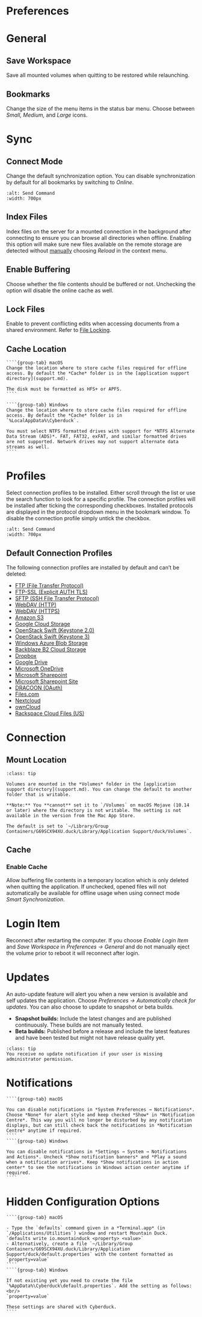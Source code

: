 Preferences
===

# General

## Save Workspace

Save all mounted volumes when quitting to be restored while relaunching.

## Bookmarks

Change the size of the menu items in the status bar menu. Choose between *Small, Medium,* and *Large* icons.

# Sync

## Connect Mode

Change the default synchronization option. You can disable synchronization by default for all bookmarks by switching to *Online*.

```{image} _images/Sync_Preferences.png
:alt: Send Command
:width: 700px
```

## Index Files

Index files on the server for a mounted connection in the background after connecting to ensure you can browse all directories when offline. Enabling this option will make sure new files available on the remote storage are detected without [manually](interface.md#reload) choosing *Reload* in the context menu.


## Enable Buffering

Choose whether the file contents should be buffered or not. Unchecking the option will disable the online cache as well.


## Lock Files

Enable to prevent conflicting edits when accessing documents from a shared environment. Refer to [File Locking](locking.md).


## Cache Location

`````{tabs}
````{group-tab} macOS
Change the location where to store cache files required for offline access. By default the *Cache* folder is in the [application support directory](support.md).

The disk must be formatted as HFS+ or APFS.
````

````{group-tab} Windows
Change the location where to store cache files required for offline access. By default the *Cache* folder is in `%LocalAppData%\Cyberduck`.

You must select NTFS formatted drives with support for *NTFS Alternate Data Stream (ADS)*. FAT, FAT32, exFAT, and similar formatted drives are not supported. Network drives may not support alternate data streams as well.
````
`````

# Profiles

Select connection profiles to be installed. Either scroll through the list or use the search function to look for a specific profile. The connection profiles will be installed after ticking the corresponding checkboxes. Installed protocols are displayed in the protocol dropdown menu in the bookmark window. To disable the connection profile simply untick the checkbox. 

```{image} _images/Profiles_Preferences.png
:alt: Send Command
:width: 700px
```

## Default Connection Profiles

The following connection profiles are installed by default and can’t be deleted:

- [FTP (File Transfer Protocol)](../protocols/ftp.md)
- [FTP-SSL (Explicit AUTH TLS)](../protocols/ftp.md)
- [SFTP (SSH File Transfer Protocol)](../protocols/sftp.md)
- [WebDAV (HTTP)](../protocols/webdav/index.md)
- [WebDAV (HTTPS)](../protocols/webdav/index.md)
- [Amazon S3](../protocols/s3/index.md)
- [Google Cloud Storage](../protocols/google_cloud_storage.md)
- [OpenStack Swift (Keystone 2.0)](../protocols/openstack/index.md)
- [OpenStack Swift (Keystone 3)](../protocols/openstack/index.md)
- [Windows Azure Blob Storage](../protocols/azure.md)
- [Backblaze B2 Cloud Storage](../protocols/b2.md)
- [Dropbox](../protocols/dropbox.md)
- [Google Drive](../protocols/google_drive.md)
- [Microsoft OneDrive](../protocols/onedrive.md)
- [Microsoft Sharepoint](../protocols/sharepoint.md)
- [Microsoft Sharepoint Site](../protocols/sharepoint.md)
- [DRACOON (OAuth)](../protocols/dracoon.md)
- [Files.com](../protocols/files.com.md)
- [Nextcloud](../protocols/webdav/nextcloud.md)
- [ownCloud](../protocols/webdav/nextcloud.md)
- [Rackspace Cloud Files (US)](../protocols/openstack/cloudfiles.md)


# Connection

## Mount Location 

````{admonition} macOS only
:class: tip

Volumes are mounted in the *Volumes* folder in the [application support directory](support.md). You can change the default to another folder that is writable.

**Note:** You **cannot** set it to `/Volumes` on macOS Mojave (10.14 or later) where the directory is not writable. The setting is not available in the version from the Mac App Store.

The default is set to `~/Library/Group Containers/G69SCX94XU.duck/Library/Application Support/duck/Volumes`.
````

## Cache

### Enable Cache

Allow buffering file contents in a temporary location which is only deleted when quitting the application. If unchecked, opened files will not automatically be available for offline usage when using connect mode *Smart Synchronization*.


# Login Item

Reconnect after restarting the computer. If you choose *Enable Login Item* and *Save Workspace* in *Preferences → General* and do not manually eject the volume prior to reboot it will reconnect after login.


# Updates

An auto-update feature will alert you when a new version is available and self updates the application. Choose *Preferences → Automatically check for updates*. You can also choose to update to snapshot or beta builds.

- **Snapshot builds:** Include the latest changes and are published continuously. These builds are not manually tested.
- **Beta builds:** Published before a release and include the latest features and have been tested but might not have release quality yet.

```{admonition} Windows only
:class: tip
You receive no update notification if your user is missing administrator permission.
```


# Notifications

`````{tabs}
````{group-tab} macOS

You can disable notifications in *System Preferences → Notifications*. Choose *None* for alert style and keep checked *Show* in *Notification Centre*. This way you will no longer be disturbed by any notification displays, but can still check back the notifications in *Notification Centre* anytime if required.
````
````{group-tab} Windows

You can disable notifications in *Settings → System → Notifications and Actions*. Uncheck *Show notification banners* and *Play a sound when a notification arrives*. Keep *Show notifications in action center* to see the notifications in Windows action center anytime if required.
````
`````

# Hidden Configuration Options

`````{tabs}
````{group-tab} macOS

- Type the `defaults` command given in a *Terminal.app* (in `/Applications/Utilities`) window and restart Mountain Duck.
`defaults write io.mountainduck <property> <value>`
- Alternatively, create a file `~/Library/Group Containers/G69SCX94XU.duck/Library/Application Support/duck/default.properties` with the content formatted as `property=value`
````
````{group-tab} Windows

If not existing yet you need to create the file `%AppData%\Cyberduck\default.properties`. Add the setting as follows:<br/>
`property=value`

These settings are shared with Cyberduck.
````

`````